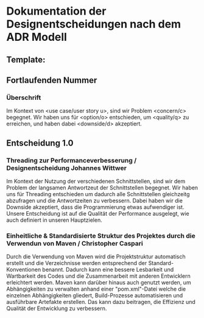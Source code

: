 # Dokumentation der Designentscheidungen nach dem ADR Modell

## Template:

## Fortlaufenden Nummer

### Überschrift

Im Kontext von <use case/user story u>, sind wir Problem <concern/c> begegnet.
Wir haben uns für <option/o> entschieden, um <quality/q> zu erreichen, und haben dabei <downside/d> akzeptiert.

## Entscheidung 1.0

### Threading zur Performanceverbesserung / Designentscheidung Johannes Wittwer

Im Kontext der Nutzung der verschiedenen Schnittstellen, sind wir dem Problem der langsamen Antwortzeut der Schnittstellen begegnet. Wir haben uns für Threading entschieden um dadurch alle Schnittstellen gleichzeitg abzufragen und die Antwortzeiten zu verbessern. Dabei haben wir die Downside akzeptiert, dass die Programmierung etwas aufwendiger ist. Unsere Entscheidung ist auf die Qualität der Performance ausgelegt, wie auch definiert in unseren Hauptzielen.


### Einheitliche & Standardisierte Struktur des Projektes durch die Verwendun von Maven / Christopher Caspari

Durch die Verwendung von Maven wird die Projektstruktur automatisch erstellt und die Verzeichnisse werden entsprechend der Standard-Konventionen benannt. Dadurch kann eine bessere Lesbarkeit und Wartbarkeit des Codes und die Zusammenarbeit mit anderen Entwicklern erleichtert werden. Maven kann darüber hinaus auch genutzt werden, um Abhängigkeiten zu verwalten anhand einer "pom.xml"-Datei welche die einzelnen Abhängigkeiten gliedert, Build-Prozesse automatisieren und ausführbare Artefakte erstellen. Das kann dazu beitragen, die Effizienz und Qualität der Entwicklung zu verbessern.
